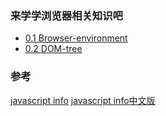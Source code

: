 ### 来学学浏览器相关知识吧

- [0.1 Browser-environment](/browser/document/browser-environment.md)
- [0.2 DOM-tree](/browser/document/DOM-tree.md)

### 参考
[javascript info](https://javascript.info/)
[javascript info中文版](https://zh.javascript.info/)

